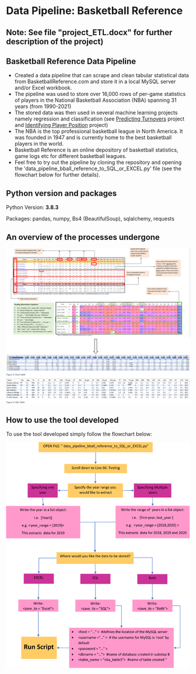 #  Data Pipeline: Basketball Reference 

## Note: See file "project_ETL.docx" for further description of the project)


## Basketball Reference Data Pipeline
- Created a data pipeline that can scrape and clean tabular statistical data from BasketballReference.com and store it in a local MySQL server and/or Excel workbook. 
- The pipeline was used to store over 16,000 rows of per-game statistics of players in the National Basketball Association (NBA) spanning 31 years (from 1990-2021)
- The stored data was then used in several machine learning projects namely regression and classification (see [Predicting Turnovers](https://github.com/favourumeh/Multiple_Linear_Regression---Predicting-Turnovers-) project and [Identifying Player Position](https://github.com/favourumeh/Identifying-Player-Position) project)  
- The NBA is the top professional basketball league in North America. It was founded in 1947 and is currently home to the best basketball players in the world. 
- Basketball Reference is an online depository of basketball statistics, game logs etc for different basketball leagues.  
- Feel free to try out the pipeline by cloning the repository and opening the 'data_pipeline_bball_reference_to_SQL_or_EXCEL.py' file (see the flowchart below for further details).
 

## Python version and packages 
Python Version: **3.8.3**

Packages: pandas, numpy, Bs4 (BeautifulSoup),	sqlalchemy, requests


## An overview of the processes undergone 
![](/Cleaning%20Actions.png)
![](https://github.com/favourumeh/DATA-PIPELINE/blob/main/Excel%20file%20example.png)

## How to use the tool developed 
To use the tool developed simply follow the flowchart below:

![](https://github.com/favourumeh/DATA-PIPELINE/blob/main/Pipeline%20tool%20flowchart.png)



